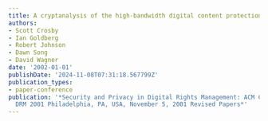 ```yaml
---
title: A cryptanalysis of the high-bandwidth digital content protection system
authors:
- Scott Crosby
- Ian Goldberg
- Robert Johnson
- Dawn Song
- David Wagner
date: '2002-01-01'
publishDate: '2024-11-08T07:31:18.567799Z'
publication_types:
- paper-conference
publication: '*Security and Privacy in Digital Rights Management: ACM CCS-8 Workshop
  DRM 2001 Philadelphia, PA, USA, November 5, 2001 Revised Papers*'
---
```

